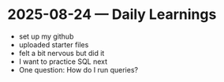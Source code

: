 # 2025-08-24 — Daily Learnings
- set up my github
- uploaded starter files
- felt a bit nervous but did it
- I want to practice SQL next
- One question: How do I run queries?

